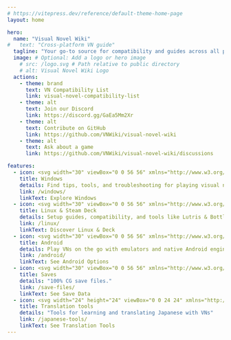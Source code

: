 ```yaml
---
# https://vitepress.dev/reference/default-theme-home-page
layout: home

hero:
  name: "Visual Novel Wiki"
#   text: "Cross-platform VN guide"
  tagline: "Your go-to source for compatibility and guides across all platforms."
  image: # Optional: Add a logo or hero image
    # src: /logo.svg # Path relative to public directory
    # alt: Visual Novel Wiki Logo
  actions:
    - theme: brand
      text: VN Compatibility List
      link: visual-novel-compatibility-list
    - theme: alt
      text: Join our Discord
      link: https://discord.gg/GaEa5Mm2Xr
    - theme: alt
      text: Contribute on GitHub
      link: https://github.com/VNWiki/visual-novel-wiki
    - theme: alt
      text: Ask about a game
      link: https://github.com/VNWiki/visual-novel-wiki/discussions

features:
  - icon: <svg width="30" viewBox="0 0 56 56" xmlns="http://www.w3.org/2000/svg"> <path fill="#74c7ec" d="m5 11.533l18.799-2.56l.008 18.133l-18.79.107zm18.79 17.662l.014 18.149l-18.79-2.584V29.073zm2.279-20.557L50.994 5v21.875l-24.925.198zM51 29.366l-.006 21.776l-24.925-3.518l-.035-18.3z"/></svg>
    title: Windows
    details: Find tips, tools, and troubleshooting for playing visual novels on Windows.
    link: /windows/
    linkText: Explore Windows
  - icon: <svg width="30" viewBox="0 0 56 56" xmlns="http://www.w3.org/2000/svg"> <path fill="#f5c2e7" d="M7.39 46.806c2.658 0 4.481-.97 6.11-2.987l3.511-4.248c.505-.601 1.087-.892 1.669-.892h18.64c.582 0 1.164.29 1.65.892l3.51 4.248c1.649 2.017 3.453 2.987 6.13 2.987c4.422 0 7.39-2.948 7.39-7.487c0-1.94-.466-4.17-1.203-6.673c-1.183-3.976-3.258-9.388-5.256-13.578c-1.649-3.492-2.503-5.082-6.615-6.013c-3.666-.834-8.729-1.397-14.936-1.397s-11.27.563-14.916 1.397c-4.113.93-4.966 2.521-6.634 6.013c-1.979 4.19-4.054 9.602-5.237 13.578C.446 35.148 0 37.38 0 39.32c0 4.539 2.948 7.487 7.39 7.487m4.908-21.473c0-.97.582-1.57 1.61-1.57h3.472v-3.395c0-.99.582-1.59 1.552-1.59c.95 0 1.513.6 1.513 1.59v3.394h3.297c1.086 0 1.727.601 1.727 1.571c0 1.009-.64 1.63-1.727 1.63h-3.297v3.394c0 .99-.563 1.61-1.513 1.61c-.97 0-1.552-.62-1.552-1.61v-3.394h-3.472c-1.028 0-1.61-.621-1.61-1.63m24.77-3.026c0-1.59 1.242-2.812 2.793-2.812c1.572 0 2.794 1.222 2.794 2.812c0 1.572-1.222 2.774-2.794 2.774c-1.551 0-2.793-1.203-2.793-2.774m-5.703 5.742c0-1.59 1.223-2.813 2.794-2.813s2.773 1.222 2.773 2.813c0 1.571-1.202 2.793-2.773 2.793a2.76 2.76 0 0 1-2.794-2.793"/></svg>
    title: Linux & Steam Deck
    details: Setup guides, compatibility, and tools like Lutris & Bottles for Linux and Steam Deck.
    link: /linux/
    linkText: Discover Linux & Deck
  - icon: <svg width="30" viewBox="0 0 56 56" xmlns="http://www.w3.org/2000/svg"><path fill="#a6e3a1" d="M42.172 19.581v20.637a3.434 3.434 0 0 1-3.253 3.437l-.189.005h-2.283v7.04a3.17 3.17 0 0 1-3.01 3.188l-.183.005a3.17 3.17 0 0 1-3.187-3.01l-.005-.183l-.001-7.04h-4.253v7.04a3.17 3.17 0 0 1-3.01 3.188l-.183.005a3.17 3.17 0 0 1-3.187-3.01l-.005-.183v-7.04H17.14a3.434 3.434 0 0 1-3.437-3.252l-.005-.19V19.581zm-32.855-.547a3.173 3.173 0 0 1 3.188 3.01l.005.182v13.299a3.174 3.174 0 0 1-3.193 3.192a3.173 3.173 0 0 1-3.187-3.01l-.005-.182V22.226a3.174 3.174 0 0 1 3.192-3.192m37.236 0a3.173 3.173 0 0 1 3.187 3.01l.005.182v13.299a3.174 3.174 0 0 1-3.192 3.192a3.173 3.173 0 0 1-3.188-3.01l-.005-.182V22.226a3.174 3.174 0 0 1 3.193-3.192M36.774 2.279q.113 0 .215.058a.44.44 0 0 1 .211.54l-.035.076l-2.249 4.063c4.231 2.202 7.12 6.341 7.251 11.114l.005.327H13.698c.005-4.802 2.8-8.999 6.969-11.288l.286-.153l-2.249-4.063a.44.44 0 0 1 .176-.616a.444.444 0 0 1 .568.105l.048.071l2.279 4.107a15.2 15.2 0 0 1 6.16-1.29c2.048 0 3.997.4 5.757 1.119l.403.171l2.278-4.107a.45.45 0 0 1 .401-.234m-15.41 8.59c-.65 0-1.188.538-1.188 1.188s.538 1.188 1.188 1.188s1.188-.538 1.188-1.188s-.538-1.188-1.188-1.188m13.142 0c-.65 0-1.188.538-1.188 1.188s.538 1.188 1.188 1.188s1.188-.538 1.188-1.188s-.538-1.188-1.188-1.188"/></svg>
    title: Android
    details: Play VNs on the go with emulators and native Android engines.
    link: /android/
    linkText: See Android Options
  - icon: <svg width="30" viewBox="0 0 56 56" xmlns="http://www.w3.org/2000/svg"><path fill="currentColor" fill-rule="evenodd" d="M27.944 38.048c.958 0 1.767.74 1.845 1.658l.007.146v4.35l-.141 3.493l1.594-1.665l3.539-3.773a1.7 1.7 0 0 1 1.266-.562c.984 0 1.71.68 1.71 1.64c0 .458-.148.806-.428 1.124l-.11.118l-7.922 7.64c-.47.47-.891.634-1.36.634c-.443 0-.81-.133-1.22-.501l-.14-.132l-7.921-7.64c-.352-.352-.563-.727-.563-1.243c0-.96.704-1.64 1.688-1.64c.417 0 .852.148 1.174.444l.115.118l3.562 3.773l1.594 1.665l-.164-3.493v-4.35c0-.984.867-1.804 1.875-1.804M32.657 3.77c8.507 0 15.403 6.896 15.403 15.402q0 .726-.066 1.435c4.303 1.014 7.506 4.88 7.506 9.492c0 5.386-4.366 9.752-9.752 9.752H30.332V26.68a2.4 2.4 0 1 0-4.8 0v13.172H10.848c-5.71 0-10.34-4.629-10.34-10.34c0-4.907 3.42-9.017 8.007-10.075l-.004-.264a8.744 8.744 0 0 1 11.225-8.387c2.747-4.223 7.508-7.015 12.921-7.015"/></svg>
    title: Saves
    details: "100% CG save files."
    link: /save-files/
    linkText: See Save Data
  - icon: <svg width="24" height="24" viewBox="0 0 24 24" xmlns="http://www.w3.org/2000/svg"><path fill="currentColor" d="m8.15 18l-.75-1.2q2-.2 3.125-1.075t1.125-2.25q0-.75-.513-1.375T9.8 11.2q-.575 1.425-1.362 2.55T6.7 15.7q.075.3.163.6t.187.6l-1.25.375q-.075-.25-.125-.437t-.1-.338q-.65.35-1.225.538t-1.125.187q-.8 0-1.3-.525t-.5-1.4q0-1.325 1-2.625T5 10.625l.05-.937q.025-.462.075-.938q-.7.025-1.475-.012t-1.675-.113L1.95 7.3q.65.125 1.4.163t1.925.037q.05-.45.113-.888t.012-.887l1.5.025q-.175.425-.25.862t-.15.863Q7.95 7.4 9.175 7.25t2.3-.4l.025 1.3q-1.325.2-2.587.337T6.375 8.7q-.05.35-.062.725t-.063.725q.7-.2 1.363-.275t1.312-.025q.075-.25.113-.5t.062-.5l1.425.35q-.075.2-.162.4t-.163.475q1.275.35 2.038 1.3T13 13.5q0 1.75-1.287 2.938T8.15 18m-4.7-2.125q.425 0 .875-.175t.95-.525q-.175-.95-.25-1.725t-.075-1.475q-.95.6-1.575 1.475T2.75 15.1q0 .325.213.55t.487.225M6.4 14.25q.725-.7 1.263-1.513T8.55 11q-.575 0-1.162.1t-1.188.3q-.05.65.013 1.35t.187 1.5m11.15 1.4q.7 0 1.363-.325t1.212-.925v-2.65q-.575.075-1.062.175t-.913.225q-1.125.35-1.687.875T15.9 14.25q0 .65.45 1.025t1.2.375m-.575 1.7q-1.425 0-2.25-.812t-.825-2.213q0-1.3.825-2.125t2.65-1.325q.575-.15 1.263-.275t1.487-.225q-.05-1.175-.55-1.713t-1.55-.537q-.65 0-1.287.238T15.1 9.2l-.8-1.4q.825-.625 1.938-1.012T18.5 6.4q1.775 0 2.7 1.1t.925 3.2v6.425H20.45L20.3 16q-.7.625-1.537.988t-1.788.362"/></svg>
    title: Translation tools
    details: "Tools for learning and translating Japanese with VNs"
    link: /japanese-tools/
    linkText: See Translation Tools
---
```

